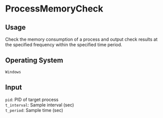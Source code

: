 # ProcessMemoryCheck  
## Usage  
Check the memory consumption of a process 
and output check results at the specified frequency 
within the specified time period.  

## Operating System
`Windows`    

## Input  
`pid`: PID of target process  
`t_interval`: Sample interval (sec)  
`t_period`: Sample time (sec)
